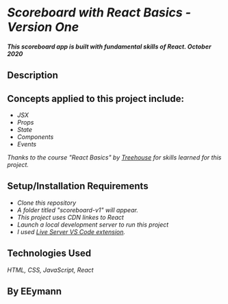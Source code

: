 # _Scoreboard with React Basics - Version One_

#### _This scoreboard app is built with fundamental skills of React. October 2020_

## Description

## Concepts applied to this project include:

* _JSX_
* _Props_
* _State_
* _Components_
* _Events_


_Thanks to the course "React Basics" by [Treehouse](https://teamtreehouse.com/) for skills learned for this project._

## Setup/Installation Requirements

* _Clone this repository_
* _A folder titled "scoreboard-v1" will appear._
* _This project uses CDN linkes to React_
* _Launch a local development server to run this project_
* _I used [Live Server VS Code extension](https://marketplace.visualstudio.com/items?itemName=ritwickdey.LiveServer
)._ 

## Technologies Used

_HTML, CSS, JavaScript, React_

## By EEymann